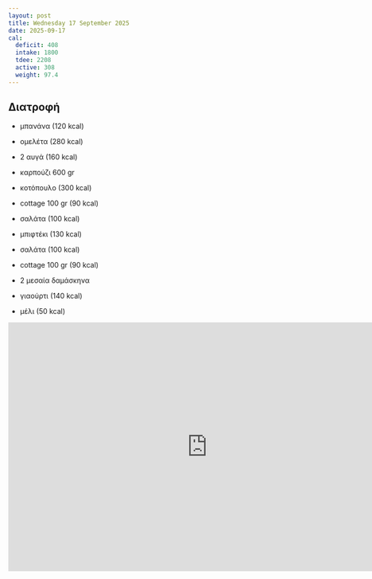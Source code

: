 ```yaml
---
layout: post
title: Wednesday 17 September 2025
date: 2025-09-17
cal:
  deficit: 408
  intake: 1800
  tdee: 2208
  active: 308
  weight: 97.4
---
```


## Διατροφή

- μπανάνα (120 kcal)
- ομελέτα (280 kcal)
- 2 αυγά (160 kcal)

- καρπούζι 600 gr

- κοτόπουλο (300 kcal)
- cottage 100 gr (90 kcal)
- σαλάτα (100 kcal)

- μπιφτέκι (130 kcal)
- σαλάτα (100 kcal)
- cottage 100 gr (90 kcal)
- 2 μεσαία δαμάσκηνα

- γιαούρτι (140 kcal)
- μέλι (50 kcal)


<iframe width="800" height="500" src="https://www.youtube.com/embed/f3TlmcA48b8" frameborder="0" allow="accelerometer; autoplay; clipboard-write; encrypted-media; gyroscope; picture-in-picture" allowfullscreen></iframe>



<!---  ![pic](/pics/2025-09-17/yogurt.jpg)<br> -->
